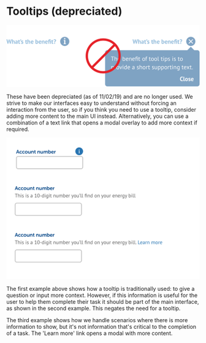 # Tooltips \(depreciated\)

![](../.gitbook/assets/tooltips.png)

These have been depreciated \(as of 11/02/19\) and are no longer used. We strive to make our interfaces easy to understand without forcing an interaction from the user, so if you think you need to use a tooltip, consider adding more content to the main UI instead. Alternatively, you can use a combination of a text link that opens a modal overlay to add more context if required.

![](../.gitbook/assets/tooltip-alternatives.png)

The first example above shows how a tooltip is traditionally used: to give a question or input more context. However, if this information is useful for the user to help them complete their task it should be part of the main interface, as shown in the second example. This negates the need for a tooltip.

The third example shows how we handle scenarios where there is more information to show, but it's not information that's critical to the completion of a task. The 'Learn more' link opens a modal with more content.

